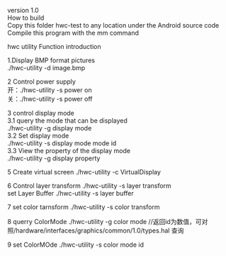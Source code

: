 version 1.0                                                                                                                                                             
How to build                                                                                                                                                           
Copy this folder hwc-test to any location                                                                                                                               under the Android source code
Compile this program with the mm command

hwc utility Function introduction                                                                                                                                       

1.Display BMP format pictures                                                                                                                                           
./hwc-utility -d image.bmp

2 Control power supply                                                                                                                                                 
开：./hwc-utility -s power on                                                                                                             
关：./hwc-utility -s power off


3 control display mode                                                                                                                                                 
 3.1 query the mode that can be displayed                                                                                          
 ./hwc-utility -g display mode                                                                                               
 3.2 Set display mode                                                                                                         
 ./hwc-utility -s display mode mode id                                                                                       
 3.3 View the property of the display mode                                                                                                                     
./hwc-utility -g display property                                                                                                           

5 Create virtual screen
./hwc-utility -c VirtualDisplay

6 Control layer transform
./hwc-utility -s layer transform                                                                                                         
set Layer Buffer
./hwc-utility -s layer buffer

7 set color tarnsform
./hwc-utility -s color transform

8  querry ColorMode
./hwc-utility -g color mode  //返回id为数值，可对照/hardware/interfaces/graphics/common/1.0/types.hal 查询

9 set ColorMOde
./hwc-utility -s color mode id
 
